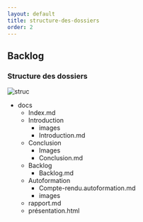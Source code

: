 ```yaml
---
layout: default
title: structure-des-dossiers
order: 2
---
```


## Backlog

<!-- new slide -->

### Structure des dossiers


![struc]({{site.baseurl}}/backlog/images/structure.png)

<!-- note -->
- docs
  - Index.md
  - Introduction
    - images
    - Introduction.md
  - Conclusion
    - Images
    - Conclusion.md
  - Backlog
    - Backlog.md
  - Autoformation 
    - Compte-rendu.autoformation.md
    - images 
  -  rapport.md
  -  présentation.html

<!-- new slide -->